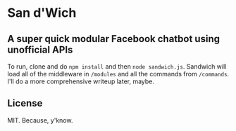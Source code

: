 # San d'Wich

## A super quick modular Facebook chatbot using unofficial APIs

To run, clone and do `npm install` and then `node sandwich.js`. Sandwich will
load all of the middleware in `/modules` and all the commands from `/commands`.
I'll do a more comprehensive writeup later, maybe.

## License

MIT. Because, y'know.
